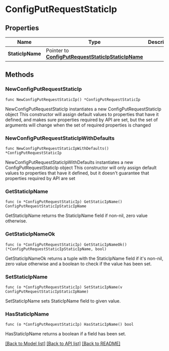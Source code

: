 # ConfigPutRequestStaticIp

## Properties

Name | Type | Description | Notes
------------ | ------------- | ------------- | -------------
**StaticIpName** | Pointer to [**ConfigPutRequestStaticIpStaticIpName**](ConfigPutRequestStaticIpStaticIpName.md) |  | [optional] 

## Methods

### NewConfigPutRequestStaticIp

`func NewConfigPutRequestStaticIp() *ConfigPutRequestStaticIp`

NewConfigPutRequestStaticIp instantiates a new ConfigPutRequestStaticIp object
This constructor will assign default values to properties that have it defined,
and makes sure properties required by API are set, but the set of arguments
will change when the set of required properties is changed

### NewConfigPutRequestStaticIpWithDefaults

`func NewConfigPutRequestStaticIpWithDefaults() *ConfigPutRequestStaticIp`

NewConfigPutRequestStaticIpWithDefaults instantiates a new ConfigPutRequestStaticIp object
This constructor will only assign default values to properties that have it defined,
but it doesn't guarantee that properties required by API are set

### GetStaticIpName

`func (o *ConfigPutRequestStaticIp) GetStaticIpName() ConfigPutRequestStaticIpStaticIpName`

GetStaticIpName returns the StaticIpName field if non-nil, zero value otherwise.

### GetStaticIpNameOk

`func (o *ConfigPutRequestStaticIp) GetStaticIpNameOk() (*ConfigPutRequestStaticIpStaticIpName, bool)`

GetStaticIpNameOk returns a tuple with the StaticIpName field if it's non-nil, zero value otherwise
and a boolean to check if the value has been set.

### SetStaticIpName

`func (o *ConfigPutRequestStaticIp) SetStaticIpName(v ConfigPutRequestStaticIpStaticIpName)`

SetStaticIpName sets StaticIpName field to given value.

### HasStaticIpName

`func (o *ConfigPutRequestStaticIp) HasStaticIpName() bool`

HasStaticIpName returns a boolean if a field has been set.


[[Back to Model list]](../README.md#documentation-for-models) [[Back to API list]](../README.md#documentation-for-api-endpoints) [[Back to README]](../README.md)


